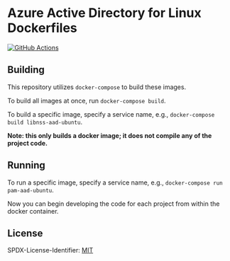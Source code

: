 # Azure Active Directory for Linux Dockerfiles

[![GitHub Actions](https://img.shields.io/github/workflow/status/aad-for-linux/docker/main?style=flat-square)](https://github.com/aad-for-linux/docker/actions/workflows/main.yml)

## Building

This repository utilizes `docker-compose` to build these images.

To build all images at once, run `docker-compose build`.

To build a specific image, specify a service name, e.g., `docker-compose build libnss-aad-ubuntu`.

**Note: this only builds a docker image; it does not compile any of the project code.**

## Running

To run a specific image, specify a service name, e.g., `docker-compose run pam-aad-ubuntu`.

Now you can begin developing the code for each project from within the docker container.

## License

SPDX-License-Identifier: [MIT](COPYING)
